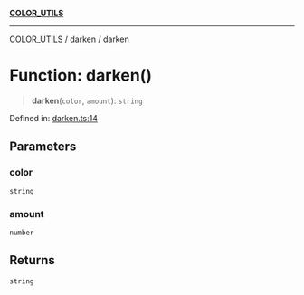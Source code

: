 [**COLOR_UTILS**](../../README.md)

***

[COLOR_UTILS](../../README.md) / [darken](../README.md) / darken

# Function: darken()

> **darken**(`color`, `amount`): `string`

Defined in: [darken.ts:14](https://github.com/dailker/everyutil-js/blob/7799f3f003cb23f425be3f1c83c38483e2648188/src/color/darken.ts#L14)

## Parameters

### color

`string`

### amount

`number`

## Returns

`string`
